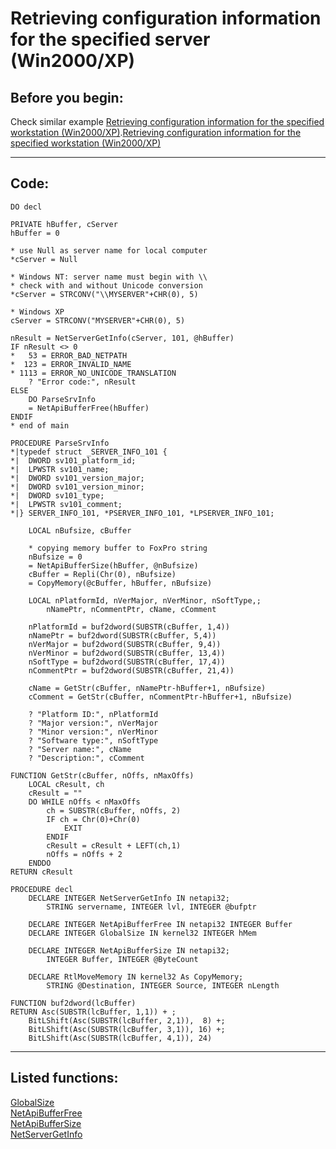 
# Retrieving configuration information for the specified server (Win2000/XP)

## Before you begin:
Check similar example <a href="?example=436">Retrieving configuration information for the specified workstation (Win2000/XP)</a>.[Retrieving configuration information for the specified workstation (Win2000/XP)](sample_436.md)  
  
***  


## Code:
```foxpro  
DO decl

PRIVATE hBuffer, cServer
hBuffer = 0

* use Null as server name for local computer
*cServer = Null

* Windows NT: server name must begin with \\
* check with and without Unicode conversion
*cServer = STRCONV("\\MYSERVER"+CHR(0), 5)

* Windows XP
cServer = STRCONV("MYSERVER"+CHR(0), 5)

nResult = NetServerGetInfo(cServer, 101, @hBuffer)
IF nResult <> 0
*   53 = ERROR_BAD_NETPATH
*  123 = ERROR_INVALID_NAME
* 1113 = ERROR_NO_UNICODE_TRANSLATION
	? "Error code:", nResult
ELSE
	DO ParseSrvInfo
	= NetApiBufferFree(hBuffer)
ENDIF
* end of main

PROCEDURE ParseSrvInfo
*|typedef struct _SERVER_INFO_101 {
*|  DWORD sv101_platform_id;
*|  LPWSTR sv101_name;
*|  DWORD sv101_version_major;
*|  DWORD sv101_version_minor;
*|  DWORD sv101_type;
*|  LPWSTR sv101_comment;
*|} SERVER_INFO_101, *PSERVER_INFO_101, *LPSERVER_INFO_101;

	LOCAL nBufsize, cBuffer

	* copying memory buffer to FoxPro string
	nBufsize = 0
	= NetApiBufferSize(hBuffer, @nBufsize)
	cBuffer = Repli(Chr(0), nBufsize)
	= CopyMemory(@cBuffer, hBuffer, nBufsize)
	
	LOCAL nPlatformId, nVerMajor, nVerMinor, nSoftType,;
		nNamePtr, nCommentPtr, cName, cComment

	nPlatformId = buf2dword(SUBSTR(cBuffer, 1,4))
	nNamePtr = buf2dword(SUBSTR(cBuffer, 5,4))
	nVerMajor = buf2dword(SUBSTR(cBuffer, 9,4))
	nVerMinor = buf2dword(SUBSTR(cBuffer, 13,4))
	nSoftType = buf2dword(SUBSTR(cBuffer, 17,4))
	nCommentPtr = buf2dword(SUBSTR(cBuffer, 21,4))

	cName = GetStr(cBuffer, nNamePtr-hBuffer+1, nBufsize)
	cComment = GetStr(cBuffer, nCommentPtr-hBuffer+1, nBufsize)
	
	? "Platform ID:", nPlatformId
	? "Major version:", nVerMajor
	? "Minor version:", nVerMinor
	? "Software type:", nSoftType
	? "Server name:", cName
	? "Description:", cComment

FUNCTION GetStr(cBuffer, nOffs, nMaxOffs)
	LOCAL cResult, ch
	cResult = ""
	DO WHILE nOffs < nMaxOffs
		ch = SUBSTR(cBuffer, nOffs, 2)
		IF ch = Chr(0)+Chr(0)
			EXIT
		ENDIF
		cResult = cResult + LEFT(ch,1)
		nOffs = nOffs + 2
	ENDDO
RETURN cResult

PROCEDURE decl
	DECLARE INTEGER NetServerGetInfo IN netapi32;
		STRING servername, INTEGER lvl, INTEGER @bufptr

	DECLARE INTEGER NetApiBufferFree IN netapi32 INTEGER Buffer
	DECLARE INTEGER GlobalSize IN kernel32 INTEGER hMem

	DECLARE INTEGER NetApiBufferSize IN netapi32;
		INTEGER Buffer, INTEGER @ByteCount

	DECLARE RtlMoveMemory IN kernel32 As CopyMemory;
		STRING @Destination, INTEGER Source, INTEGER nLength

FUNCTION buf2dword(lcBuffer)
RETURN Asc(SUBSTR(lcBuffer, 1,1)) + ;
	BitLShift(Asc(SUBSTR(lcBuffer, 2,1)),  8) +;
	BitLShift(Asc(SUBSTR(lcBuffer, 3,1)), 16) +;
	BitLShift(Asc(SUBSTR(lcBuffer, 4,1)), 24)  
```  
***  


## Listed functions:
[GlobalSize](../libraries/kernel32/GlobalSize.md)  
[NetApiBufferFree](../libraries/netapi32/NetApiBufferFree.md)  
[NetApiBufferSize](../libraries/netapi32/NetApiBufferSize.md)  
[NetServerGetInfo](../libraries/netapi32/NetServerGetInfo.md)  

